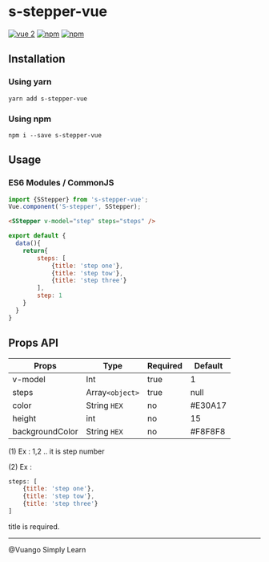 # s-stepper-vue

[![vue 2](https://img.shields.io/badge/vue-2-42b983.svg?style=flat-square)](https://vuejs.org)
[![npm](https://img.shields.io/npm/v/s-stepper-vue.svg?style=flat-square)](https://www.npmjs.com/package/s-stepper-vue)
[![npm](https://img.shields.io/npm/dt/s-stepper-vue.svg?style=flat-square)](https://www.npmjs.com/package/s-stepper-vue)
<!-- [![Codacy grade](https://img.shields.io/codacy/grade/3d15a7c11bfe47c69a2aed93cc67cc29.svg?style=flat-square)](https://www.codacy.com/app/LouisMazel/s-stepper-vue) -->

## Installation

### Using yarn

`yarn add s-stepper-vue`

### Using npm

`npm i --save s-stepper-vue`

## Usage

### ES6 Modules / CommonJS

```js
import {SStepper} from 's-stepper-vue';
Vue.component('S-stepper', SStepper);
```

```html
<SStepper v-model="step" steps="steps" />
```

```javascript
export default {
  data(){
    return{
        steps: [
            {title: 'step one'},
            {title: 'step tow'},
            {title: 'step three'}
        ],
        step: 1
    }
  }
}
```

## Props API

| Props                | Type               | Required | Default |
|----------------------|--------------------|--------|----------|
| v-model              | Int                | true   | 1        |
| steps                | Array`<object>`    | true   | null     |
| color                | String `HEX`       | no     | #E30A17  |
| height               | int                | no     | 15       |
| backgroundColor      | String `HEX`       | no     | #F8F8F8  |



(1) Ex : 1,2 .. it is step number

(2) Ex : 
```javascript
steps: [
    {title: 'step one'},
    {title: 'step tow'},
    {title: 'step three'}
]
```
title is required.

--------------------------------

@Vuango Simply Learn